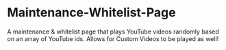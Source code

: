 # Maintenance-Whitelist-Page
A maintenance &amp; whitelist page that plays YouTube videos randomly based on an array of YouTube ids. Allows for Custom Videos to be played as well!
